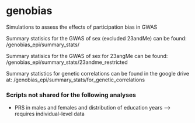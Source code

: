 # genobias
Simulations to assess the effects of participation bias in GWAS


Summary statisics for the GWAS of sex (excluded 23andMe) can be found: /genobias_epi/summary_stats/

Summary statisics for the GWAS of sex for 23angMe can be found: /genobias_epi/summary_stats/23andme_restricted

Summary statistics for genetic correlations can be found in the google drive at: /genobias_epi/summary_stats/for_genetic_correlations



### Scripts not shared for the following analyses

- PRS in males and females and distribution of education years --> requires individual-level data